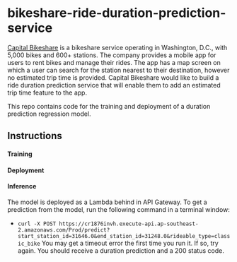 # bikeshare-ride-duration-prediction-service

[Capital Bikeshare](https://capitalbikeshare.com/) is a bikeshare service operating in Washington, D.C., with 5,000 bikes and 600+ stations.
The company provides a mobile app for users to rent bikes and manage their rides.
The app has a map screen on which a user can search for the station nearest to their destination, however no estimated trip time is provided.
Capital Bikeshare would like to build a ride duration prediction service that will enable them to add an estimated trip time feature to the app.

This repo contains code for the training and deployment of a duration prediction regression model.

## Instructions

#### Training

#### Deployment

#### Inference
The model is deployed as a Lambda behind in API Gateway. To get a prediction from the model, run the following command in a terminal window:
- `curl -X POST https://cr1876invh.execute-api.ap-southeast-2.amazonaws.com/Prod/predict?start_station_id=31646.0&end_station_id=31248.0&rideable_type=classic_bike`
You may get a timeout error the first time you run it. If so, try again. You should receive a duration prediction and a 200 status code.
